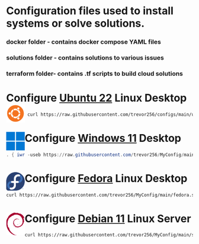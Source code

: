 # Configuration files used to install systems or solve solutions.
### docker folder - contains docker compose YAML files
### solutions folder - contains solutions to various issues
### terraform folder- contains .tf scripts to build cloud solutions 

# Configure [Ubuntu 22](https://ubuntu.com/download/desktop) Linux Desktop<img align="left" width="50px" src="https://raw.githubusercontent.com/trevor256/trevor256/main/imgs/Ubuntu.svg">
```bash
 curl https://raw.githubusercontent.com/trevor256/configs/main/ubuntu_desktop.sh | sudo sh
```
# Configure [Windows 11](https://www.microsoft.com/software-download/windows11) Desktop <img align="left" width="50px" src="https://raw.githubusercontent.com/trevor256/trevor256/main/imgs/Windows.svg">

```powershell
. { iwr -useb https://raw.githubusercontent.com/trevor256/MyConfig/main/windows.ps1 } | iex; install
```
# Configure [Fedora](https://getfedora.org) Linux Desktop<img align="left" width="50px" src="https://raw.githubusercontent.com/trevor256/trevor256/main/imgs/fedora.svg">
```bash
curl https://raw.githubusercontent.com/trevor256/MyConfig/main/fedora.sh | sudo sh
```
# Configure [Debian 11](https://cdimage.debian.org/debian-cd/current/amd64/iso-cd/debian-11.3.0-amd64-netinst.iso) Linux Server <img align="left" width="50px" src="https://raw.githubusercontent.com/trevor256/trevor256/main/imgs/debian.svg">
```bash
curl https://raw.githubusercontent.com/trevor256/MyConfig/main/server.sh | sudo sh
```
